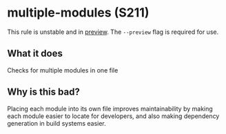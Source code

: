 # multiple-modules (S211)
This rule is unstable and in [preview](../preview.md). The `--preview` flag is required for use.

## What it does
Checks for multiple modules in one file

## Why is this bad?
Placing each module into its own file improves maintainability
by making each module easier to locate for developers, and also
making dependency generation in build systems easier.
